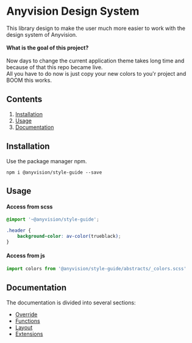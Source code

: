 # Anyvision Design System
This library design to make the user much more easier to work with the design system of Anyvision.
<br/>
<br/>
<b>What is the goal of this project?</b>
<br/>
<br/>
Now days to change the current application theme takes long time and because of that this repo became live.
<br/>
All you have to do now is just copy your new colors to you'r project and BOOM this works.


## Contents
1. [Installation](#installation)
1. [Usage](#usage)
1. [Documentation](#documentation)

## Installation
Use the package manager npm.

```
npm i @anyvision/style-guide --save
```

## Usage
#### Access from scss
```scss
@import '~@anyvision/style-guide';

.header { 
    background-color: av-color(trueblack);
}
``` 

#### Access from js
```js
import colors from '@anyvision/style-guide/abstracts/_colors.scss'
```


## Documentation
The documentation is divided into several sections:

* [Override](docs/OVERRIDE.md)
* [Functions](docs/FUNCTIONS.md)
* [Layout](docs/LAYOUT.md)
* [Extensions](docs/EXTENSIONS.md)

